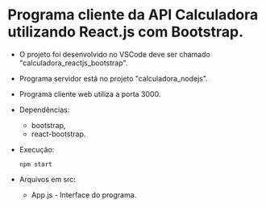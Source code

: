 # Programa cliente da API Calculadora utilizando React.js com Bootstrap.

- O projeto foi desenvolvido no VSCode deve ser chamado "calculadora_reactjs_bootstrap".
- Programa servidor está no projeto "calculadora_nodejs".
- Programa cliente web utiliza a porta 3000.

- Dependências:    
    - bootstrap,
    - react-bootstrap.

- Execução:    
   <pre><code>npm start</code></pre>

- Arquivos em src:
   - App.js - Interface do programa.